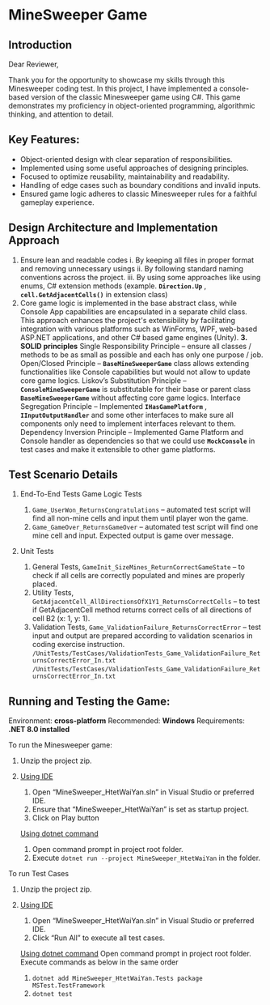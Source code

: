 # MineSweeper Game

## Introduction

Dear Reviewer,

Thank you for the opportunity to showcase my skills through this Minesweeper coding test. In this
project, I have implemented a console-based version of the classic Minesweeper game using C#.
This game demonstrates my proficiency in object-oriented programming, algorithmic thinking, and
attention to detail.

## Key Features:

- Object-oriented design with clear separation of responsibilities.
- Implemented using some useful approaches of designing principles.
- Focused to optimize reusability, maintainability and readability.
- Handling of edge cases such as boundary conditions and invalid inputs.
- Ensured game logic adheres to classic Minesweeper rules for a faithful gameplay experience.

## Design Architecture and Implementation Approach

1. Ensure lean and readable codes
    i. By keeping all files in proper format and removing unnecessary usings
    ii. By following standard naming conventions across the project.
    iii. By using some approaches like using enums, C# extension methods (example.
       **```Direction.Up```** , **```cell.GetAdjacentCells()```** in extension class)
2. Core game logic is implemented in the base abstract class, while Console App capabilities are
    encapsulated in a separate child class. This approach enhances the project's extensibility by
    facilitating integration with various platforms such as WinForms, WPF, web-based ASP.NET
    applications, and other C# based game engines (Unity).
**3. SOLID principles**
    Single Responsibility Principle – ensure all classes / methods to be as small as possible and each has
    only one purpose / job.
    Open/Closed Principle – **```BaseMineSweeperGame```** class allows extending functionalities like Console
    capabilities but would not allow to update core game logics.
    Liskov’s Substitution Principle – **```ConsoleMineSweeperGame```** is substitutable for their base or parent
    class **```BaseMineSweeperGame```** without affecting core game logics.
    Interface Segregation Principle – Implemented **```IHasGamePlatform```** , **```IInputOutputHandler```** and some
    other interfaces to make sure all components only need to implement interfaces relevant to them.
    Dependency Inversion Principle – Implemented Game Platform and Console handler as dependencies
    so that we could use **```MockConsole```** in test cases and make it extensible to other game platforms.


## Test Scenario Details

1. End-To-End Tests
    Game Logic Tests
    1. ```Game_UserWon_ReturnsCongratulations``` – automated test script will find all non-mine
cells and input them until player won the game.
    2. ```Game_GameOver_ReturnsGameOver``` – automated test script will find one mine cell and
input. Expected output is game over message.

2. Unit Tests
    1. General Tests, ```GameInit_SizeMines_ReturnCorrectGameState``` – to check if all cells are correctly populated and mines are properly placed.
    2. Utility Tests, ```GetAdjacentCell_AllDirectionsOfX1Y1_ReturnsCorrectCells``` – to test if GetAdjacentCell method returns correct cells of all directions of cell B2 (x: 1, y: 1).
    3. Validation Tests, ```Game_ValidationFailure_ReturnsCorrectError``` – test input and output are prepared according to validation scenarios in coding exercise instruction.
        ```/UnitTests/TestCases/ValidationTests_Game_ValidationFailure_ReturnsCorrectError_In.txt```
        ```/UnitTests/TestCases/ValidationTests_Game_ValidationFailure_ReturnsCorrectError_In.txt```

## Running and Testing the Game:

Environment: **cross-platform**
Recommended: **Windows**
Requirements: **.NET 8.0 installed**

To run the Minesweeper game:

1. Unzip the project zip.
2. <ins>Using IDE</ins>
    1. Open “MineSweeper_HtetWaiYan.sln” in Visual Studio or preferred IDE.
    2. Ensure that “MineSweeper_HtetWaiYan” is set as startup project.
    3. Click on Play button

    <ins>Using dotnet command</ins>
    1. Open command prompt in project root folder.
    2. Execute ```dotnet run --project MineSweeper_HtetWaiYan``` in the folder.

To run Test Cases

1. Unzip the project zip.
2. <ins>Using IDE</ins>
    1. Open “MineSweeper_HtetWaiYan.sln” in Visual Studio or preferred IDE.
    2. Click “Run All” to execute all test cases.

    <ins>Using dotnet command</ins>
    Open command prompt in project root folder.
    Execute commands as below in the same order
    1. ```dotnet add MineSweeper_HtetWaiYan.Tests package MSTest.TestFramework```
    2. ```dotnet test```

